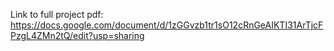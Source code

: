 Link to full project pdf: https://docs.google.com/document/d/1zGGvzb1tr1sO12cRnGeAIKTI31ArTjcFPzgL4ZMn2tQ/edit?usp=sharing
